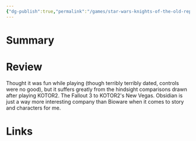 ```yaml
---
{"dg-publish":true,"permalink":"/games/star-wars-knights-of-the-old-republic-2003/","tags":["LP"],"created":"2023-12-08","updated":"2024-02-14"}
---
```



# Summary

# Review

Thought it was fun while playing (though terribly terribly dated, controls were no good), but it suffers greatly from the hindsight comparisons drawn after playing KOTOR2. The Fallout 3 to KOTOR2's New Vegas. Obsidian is just a way more interesting company than Bioware when it comes to story and characters for me.

# Links
